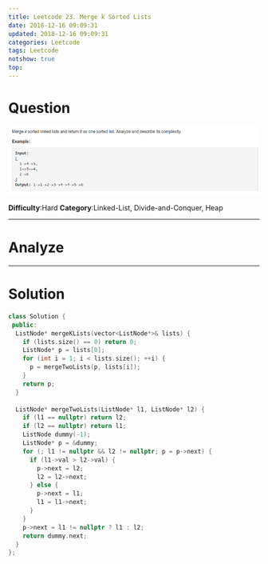```yaml
---
title: Leetcode 23. Merge k Sorted Lists
date: 2018-12-16 09:09:31
updated: 2018-12-16 09:09:31
categories: Leetcode
tags: Leetcode
notshow: true
top:
---
```


# Question

![](/images/in-post/2018-12-16-Leetcode-23-Merge-K-Sorted-Lists/2018-12-16-14-24-04.png)

**Difficulty**:Hard
**Category**:Linked-List, Divide-and-Conquer, Heap

<!-- more -->

------------

# Analyze

------------

# Solution

```cpp
class Solution {
 public:
  ListNode* mergeKLists(vector<ListNode*>& lists) {
    if (lists.size() == 0) return 0;
    ListNode* p = lists[0];
    for (int i = 1; i < lists.size(); ++i) {
      p = mergeTwoLists(p, lists[i]);
    }
    return p;
  }

  ListNode* mergeTwoLists(ListNode* l1, ListNode* l2) {
    if (l1 == nullptr) return l2;
    if (l2 == nullptr) return l1;
    ListNode dummy(-1);
    ListNode* p = &dummy;
    for (; l1 != nullptr && l2 != nullptr; p = p->next) {
      if (l1->val > l2->val) {
        p->next = l2;
        l2 = l2->next;
      } else {
        p->next = l1;
        l1 = l1->next;
      }
    }
    p->next = l1 != nullptr ? l1 : l2;
    return dummy.next;
  }
};
```